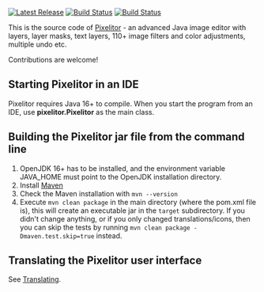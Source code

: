 [![Latest Release](https://img.shields.io/github/v/release/lbalazscs/pixelitor?include_prereleases)](https://github.com/lbalazscs/Pixelitor/releases)
[![Build Status](https://travis-ci.com/lbalazscs/Pixelitor.svg?branch=master)](https://travis-ci.com/lbalazscs/Pixelitor)
[![Build Status](https://github.com/lbalazscs/Pixelitor/actions/workflows/build.yml/badge.svg)](https://github.com/lbalazscs/Pixelitor/actions/workflows/build.yml)

This is the source code of [Pixelitor](https://pixelitor.sourceforge.io/) - an advanced Java image editor with layers, layer masks, text layers, 110+ image filters and color adjustments, multiple undo etc.

Contributions are welcome!

## Starting Pixelitor in an IDE

Pixelitor requires Java 16+ to compile. When you start the program from an IDE, use **pixelitor.Pixelitor** as the main
class.

## Building the Pixelitor jar file from the command line

1. OpenJDK 16+ has to be installed, and the environment variable JAVA_HOME must point to the OpenJDK installation
   directory.
2. Install [Maven](https://maven.apache.org/install.html)
3. Check the Maven installation with `mvn --version`
4. Execute `mvn clean package` in the main directory (where the pom.xml file is), this will create an executable jar in the `target` subdirectory. If you didn't change anything, or if you only changed translations/icons, then you can skip the tests by running `mvn clean package -Dmaven.test.skip=true` instead.  

## Translating the Pixelitor user interface

See [Translating](Translating.md).


